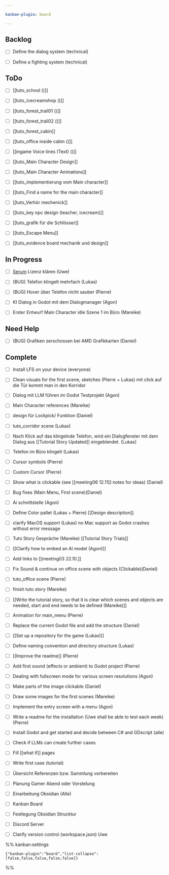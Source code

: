 ```yaml
---

kanban-plugin: board

---
```


## Backlog

- [ ] Define the dialog system (technical)
- [ ] Define a fighting system (technical)


## ToDo

- [ ] [[tuto_school ()]]
- [ ] [[tuto_icecreamshop ()]]
- [ ] [[tuto_forest_trail01 ()]]
- [ ] [[tuto_forest_trail02 ()]]
- [ ] [[tuto_forest_cabin]]
- [ ] [[tuto_office inside cabin ()]]
- [ ] [[ingame Voice lines (Text) ()]]
- [ ] [[tuto_Main Character Design]]
- [ ] [[tuto_Main Character Animations]]
- [ ] [[tuto_implementierung vom Main character]]
- [ ] [[tuto_Find a name for the main character]]
- [ ] [[tuto_Verhör mechenick]]
- [ ] [[tuto_key npc design (teacher, icecream)]]
- [ ] [[tuto_grafik für die Schlösser]]
- [ ] [[tuto_Escape Menu]]
- [ ] [[tuto_evidence board mechanik und design]]


## In Progress

- [ ] [Serum](https://xferrecords.com/products/serum/) Lizenz klären (Uwe)
- [ ] (BUG) Telefon klingelt mehrfach (Lukas)
- [ ] (BUG) Hover über Telefon nicht sauber (Pierre)
- [ ] KI Dialog in Godot mit dem Dialogmanager (Agon)
- [ ] Erster Entwurf Main Character idle Szene 1 im Büro (Mareike)


## Need Help

- [ ] (BUG) Grafiken zerschossen bei AMD Grafikkarten (Daniel)


## Complete

- [ ] Install LFS on your device (everyone)
- [ ] Clean visuals for the first scene, sketches (Pierre + Lukas)
	mit click auf die Tür kommt man in den Korridor
- [ ] Dialog mit LLM führen im Godot Testprojekt (Agon)
- [ ] Main Character references (Mareike)
- [ ] design für Lockpick/ Funktion (Daniel)
- [ ] tuto_corridor scene (Lukas)
- [ ] Nach Klick auf das klingelnde Telefon, wird ein Dialogfenster mit dem Dialog aus [[Tutorial Story Updated]] eingeblendet. (Lukas)
- [ ] Telefon im Büro klingelt (Lukas)
- [ ] Cursor symbols (Pierre)
- [ ] Custom Cursor (Pierre)
- [ ] Show what is clickable (see [[meeting06 12.11]] notes for ideas) (Daniel)
- [ ] Bug fixes (Main Menu, First scene)(Daniel)
- [ ] Ai schnittstelle (Agon)
- [ ] Define Color pallet (Lukas + Pierre)
	[[Design description]]
- [ ] clarify MacOS support (Lukas)
	no Mac support as Godot crashes without error message
- [ ] Tuto Story Gespräche (Mareike)
	[[Tutorial Story Trials]]
- [ ] [[Clarify how to embed an AI model (Agon)]]
- [ ] Add links to [[meeting03 22.10.]]
- [ ] Fix Sound & continue on office scene with objects (Clickable)(Daniel)
- [ ] tuto_office scene (Pierre)
- [ ] finish tuto story (Mareike)
- [ ] [[Write the tutorial story, so that it is clear which scenes and objects are needed, start and end needs to be defined (Mareike)]]
- [ ] Animation for main_menu (Pierre)
- [ ] Replace the current Godot file and add the structure (Daniel)
- [ ] [[Set up a repository for the game (Lukas)]]
- [ ] Define naming convention and directory structure (Lukas)
- [ ] [[Improve the readme]]
	(Pierre)
- [ ] Add first sound (effects or ambient) to Godot project (Pierre)
- [ ] Dealing with fullscreen mode for various screen resolutions (Agon)
- [ ] Make parts of the image clickable (Daniel)
- [ ] Draw some images for the first scenes (Mareike)
- [ ] Implement the entry screen with a menu (Agon)
- [ ] Write a readme for the installation (Uwe shall be able to test each week)
	(Pierre)
- [ ] Install Godot and get started and decide between C# and GDscript (alle)
- [ ] Check if LLMs can create further cases
- [ ] Fill [[what if]] pages
- [ ] Write first case (tutorial)
- [ ] Übersicht Referenzen bzw. Sammlung vorbereiten
- [ ] Planung Gamer Abend oder Vorstelung
- [ ] Einarbeitung Obsidian (Alle)
- [ ] Kanban Board
- [ ] Festlegung Obsidian Strucktur
- [ ] Discord Server
- [ ] Clarify version control (workspace.json) Uwe




%% kanban:settings
```
{"kanban-plugin":"board","list-collapse":[false,false,false,false,false]}
```
%%